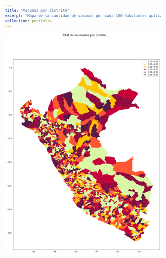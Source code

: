 ```yaml
---
title: "Vacunas por distrito"
excerpt: "Mapa de la cantidad de vacunas por cada 100 habitantes aplicadas para cada distrito<br/><img src='/images/vax_dist.png'>"
collection: portfolio
---
```


 ![](/images/vax_dist.png)
